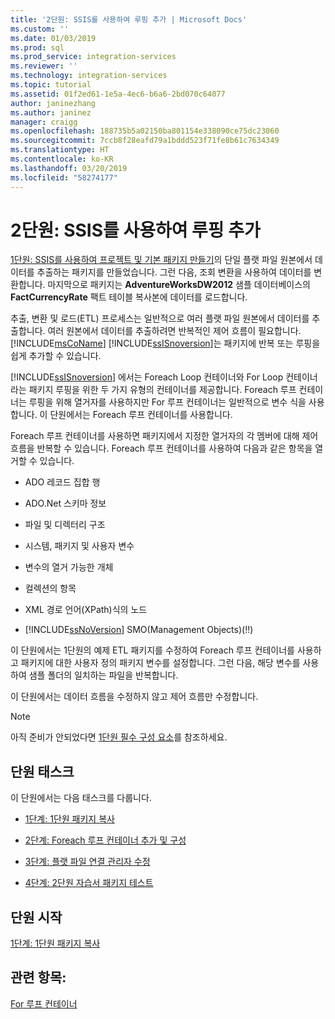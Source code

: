 ```yaml
---
title: '2단원: SSIS를 사용하여 루핑 추가 | Microsoft Docs'
ms.custom: ''
ms.date: 01/03/2019
ms.prod: sql
ms.prod_service: integration-services
ms.reviewer: ''
ms.technology: integration-services
ms.topic: tutorial
ms.assetid: 01f2ed61-1e5a-4ec6-b6a6-2bd070c64077
author: janinezhang
ms.author: janinez
manager: craigg
ms.openlocfilehash: 188735b5a02150ba801154e338090ce75dc23060
ms.sourcegitcommit: 7ccb8f28eafd79a1bddd523f71fe8b61c7634349
ms.translationtype: HT
ms.contentlocale: ko-KR
ms.lasthandoff: 03/20/2019
ms.locfileid: "58274177"
---
```

# <a name="lesson-2-add-looping-with-ssis"></a>2단원: SSIS를 사용하여 루핑 추가

[1단원: SSIS를 사용하여 프로젝트 및 기본 패키지 만들기](../integration-services/lesson-1-create-a-project-and-basic-package-with-ssis.md)의 단일 플랫 파일 원본에서 데이터를 추출하는 패키지를 만들었습니다. 그런 다음, 조회 변환을 사용하여 데이터를 변환합니다. 마지막으로 패키지는 **AdventureWorksDW2012** 샘플 데이터베이스의 **FactCurrencyRate** 팩트 테이블 복사본에 데이터를 로드합니다.  
  
추출, 변환 및 로드(ETL) 프로세스는 일반적으로 여러 플랫 파일 원본에서 데이터를 추출합니다. 여러 원본에서 데이터를 추출하려면 반복적인 제어 흐름이 필요합니다. [!INCLUDE[msCoName](../includes/msconame-md.md)] [!INCLUDE[ssISnoversion](../includes/ssisnoversion-md.md)]는 패키지에 반복 또는 루핑을 쉽게 추가할 수 있습니다.  
  
[!INCLUDE[ssISnoversion](../includes/ssisnoversion-md.md)] 에서는 Foreach Loop 컨테이너와 For Loop 컨테이너라는 패키지 루핑을 위한 두 가지 유형의 컨테이너를 제공합니다. Foreach 루프 컨테이너는 루핑을 위해 열거자를 사용하지만 For 루프 컨테이너는 일반적으로 변수 식을 사용합니다. 이 단원에서는 Foreach 루프 컨테이너를 사용합니다.  
  
Foreach 루프 컨테이너를 사용하면 패키지에서 지정한 열거자의 각 멤버에 대해 제어 흐름을 반복할 수 있습니다. Foreach 루프 컨테이너를 사용하여 다음과 같은 항목을 열거할 수 있습니다.  
  
-   ADO 레코드 집합 행  
  
-   ADO.Net 스키마 정보  
  
-   파일 및 디렉터리 구조  
  
-   시스템, 패키지 및 사용자 변수  
  
-   변수의 열거 가능한 개체  
  
-   컬렉션의 항목  
  
-   XML 경로 언어(XPath)식의 노드  
  
-   [!INCLUDE[ssNoVersion](../includes/ssnoversion-md.md)] SMO(Management Objects)(!!)  
  
이 단원에서는 1단원의 예제 ETL 패키지를 수정하여 Foreach 루프 컨테이너를 사용하고 패키지에 대한 사용자 정의 패키지 변수를 설정합니다. 그런 다음, 해당 변수를 사용하여 샘플 폴더의 일치하는 파일을 반복합니다.   
  
이 단원에서는 데이터 흐름을 수정하지 않고 제어 흐름만 수정합니다.  
  
> [!NOTE]  
> 아직 준비가 안되었다면 [1단원 필수 구성 요소](../integration-services/lesson-1-create-a-project-and-basic-package-with-ssis.md#prerequisites)를 참조하세요.

## <a name="lesson-tasks"></a>단원 태스크  
이 단원에서는 다음 태스크를 다룹니다.  
  
-   [1단계: 1단원 패키지 복사](../integration-services/lesson-2-1-copying-the-lesson-1-package.md)  
  
-   [2단계: Foreach 루프 컨테이너 추가 및 구성](../integration-services/lesson-2-2-adding-and-configuring-the-foreach-loop-container.md)  
  
-   [3단계: 플랫 파일 연결 관리자 수정](../integration-services/lesson-2-3-modifying-the-flat-file-connection-manager.md)  
  
-   [4단계: 2단원 자습서 패키지 테스트](../integration-services/lesson-2-4-testing-the-lesson-2-tutorial-package.md)  
  
## <a name="start-the-lesson"></a>단원 시작  
[1단계: 1단원 패키지 복사](../integration-services/lesson-2-1-copying-the-lesson-1-package.md)  
  
## <a name="see-also"></a>관련 항목:  
[For 루프 컨테이너](../integration-services/control-flow/for-loop-container.md)  
  
  
  
